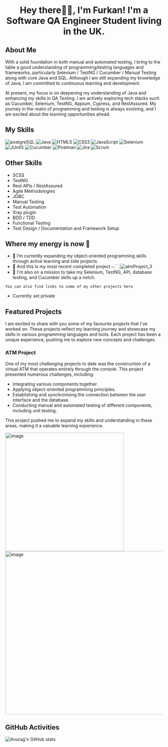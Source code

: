 <h1 align="center">
  Hey there👋🏻, I'm Furkan! I'm a Software QA Engineer Student living in the UK.
</h1>

<h2>About Me</h2>
<p>
  With a solid foundation in both manual and automated testing, I bring to the table a good understanding of programming/testing languages and frameworks, particularly Selenium / TestNG / Cucumber / Manual Testing along with core Java and SQL. Although I am still expanding my knowledge of Java, I am committed to continuous learning and development.

At present, my focus is on deepening my understanding of Java and enhancing my skills in QA Testing. I am actively exploring tech stacks such as Cucumber, Selenium, TestNG, Appium, Cypress, and RestAssured. My journey in the realm of programming and testing is always evolving, and I am excited about the learning opportunities ahead.

</p>

<h2>My Skills</h2>

![postgreSQL](https://img.shields.io/badge/PostgreSQL-4169E1.svg?style=for-the-badge&logo=PostgreSQL&logoColor=white) ![Java](https://img.shields.io/badge/java-%23ED8B00.svg?style=for-the-badge&logo=openjdk&logoColor=white) ![HTML5](https://img.shields.io/badge/html5-%23E34F26.svg?style=for-the-badge&logo=html5&logoColor=white) ![CSS3](https://img.shields.io/badge/css3-%231572B6.svg?style=for-the-badge&logo=css3&logoColor=white) ![JavaScript](https://img.shields.io/badge/JavaScript-F7DF1E.svg?style=for-the-badge&logo=JavaScript&logoColor=black) ![Selenium](https://img.shields.io/badge/Selenium-43B02A.svg?style=for-the-badge&logo=Selenium&logoColor=white) ![JUnit5](https://img.shields.io/badge/JUnit5-25A162.svg?style=for-the-badge&logo=JUnit5&logoColor=white) ![Cucumber](https://img.shields.io/badge/Cucumber-23D96C.svg?style=for-the-badge&logo=Cucumber&logoColor=white) ![Postman](https://img.shields.io/badge/Postman-FF6C37.svg?style=for-the-badge&logo=Postman&logoColor=white) ![Jira](https://img.shields.io/badge/Jira-0052CC.svg?style=for-the-badge&logo=Jira&logoColor=white) ![Scrum](https://img.shields.io/badge/Scrum%20Alliance-009FDA.svg?style=for-the-badge&logo=Scrum-Alliance&logoColor=white)

<h2>Other Skills</h2>

- SCSS
- TestNG
- Rest APIs / RestAssured
- Agile Methodologies
- JDBC
- Manual Testing
- Test Automation
- Xray plugin
- BDD / TDD
- Functional Testing
- Test Design / Documentation and Framework Setup

<h2>Where my energy is now 🥳</h2>

- 🎉 I’m currently expanding my object-oriented programming skills through active learning and side projects.
- 🔭 And this is my most recent completed project 👉🏻 ![atmProject_3](https://github.com/de-furkan/atmProject_3)
- 🚀 I'm also on a mission to take my Selenium, TestNG, API, database testing, and Cucumber skills up a notch.

`You can also find links to some of my other projects here`

- Currently set private

<h2>Featured Projects</h2>
<p>
  I am excited to share with you some of my favourite projects that I've worked on. These projects reflect my learning journey and showcase my skills in various programming languages and tools. Each project has been a unique experience, pushing me to explore new concepts and challenges.
</p>

<h3>ATM Project</h3>

<p>
  One of my most challenging projects to date was the construction of a virtual ATM that operates entirely through the console. This project presented numerous challenges, including:

- Integrating various components together.
- Applying object-oriented programming principles.
- Establishing and synchronising the connection between the user interface and the database.
- Conducting manual and automated testing of different components, including unit testing.

This project pushed me to expand my skills and understanding in these areas, making it a valuable learning experience.

</p>

<img width="379" alt="image" src="https://github.com/de-furkan/de-furkan/assets/85889728/db3151d7-25c8-4419-a0cc-4cc52994230e">
<img width="522" alt="image" src="https://github.com/de-furkan/de-furkan/assets/85889728/6725555b-62c3-489f-8933-56c630177542">

<h2>GitHub Activities</h2>

![Anurag's GitHub stats](https://github-readme-stats.vercel.app/api?username=de-furkan&show_icons=true&theme=radical)
